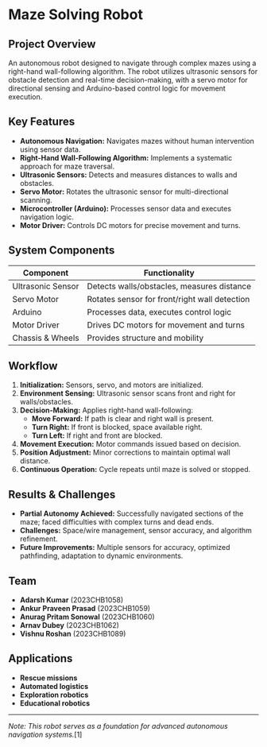 # Maze Solving Robot

## Project Overview

An autonomous robot designed to navigate through complex mazes using a right-hand wall-following algorithm. The robot utilizes ultrasonic sensors for obstacle detection and real-time decision-making, with a servo motor for directional sensing and Arduino-based control logic for movement execution.

## Key Features

- **Autonomous Navigation:** Navigates mazes without human intervention using sensor data.
- **Right-Hand Wall-Following Algorithm:** Implements a systematic approach for maze traversal.
- **Ultrasonic Sensors:** Detects and measures distances to walls and obstacles.
- **Servo Motor:** Rotates the ultrasonic sensor for multi-directional scanning.
- **Microcontroller (Arduino):** Processes sensor data and executes navigation logic.
- **Motor Driver:** Controls DC motors for precise movement and turns.

## System Components

| Component         | Functionality                                  |
|-------------------|------------------------------------------------|
| Ultrasonic Sensor | Detects walls/obstacles, measures distance     |
| Servo Motor       | Rotates sensor for front/right wall detection  |
| Arduino           | Processes data, executes control logic         |
| Motor Driver      | Drives DC motors for movement and turns        |
| Chassis & Wheels  | Provides structure and mobility                |

## Workflow

1. **Initialization:** Sensors, servo, and motors are initialized.
2. **Environment Sensing:** Ultrasonic sensor scans front and right for walls/obstacles.
3. **Decision-Making:** Applies right-hand wall-following:
   - **Move Forward:** If path is clear and right wall is present.
   - **Turn Right:** If front is blocked, space available right.
   - **Turn Left:** If right and front are blocked.
4. **Movement Execution:** Motor commands issued based on decision.
5. **Position Adjustment:** Minor corrections to maintain optimal wall distance.
6. **Continuous Operation:** Cycle repeats until maze is solved or stopped.

## Results & Challenges

- **Partial Autonomy Achieved:** Successfully navigated sections of the maze; faced difficulties with complex turns and dead ends.
- **Challenges:** Space/wire management, sensor accuracy, and algorithm refinement.
- **Future Improvements:** Multiple sensors for accuracy, optimized pathfinding, adaptation to dynamic environments.

## Team

- **Adarsh Kumar** (2023CHB1058)
- **Ankur Praveen Prasad** (2023CHB1059)
- **Anurag Pritam Sonowal** (2023CHB1060)
- **Arnav Dubey** (2023CHB1062)
- **Vishnu Roshan** (2023CHB1089)

## Applications

- **Rescue missions**
- **Automated logistics**
- **Exploration robotics**
- **Educational robotics**

---

*Note: This robot serves as a foundation for advanced autonomous navigation systems.*[1]
